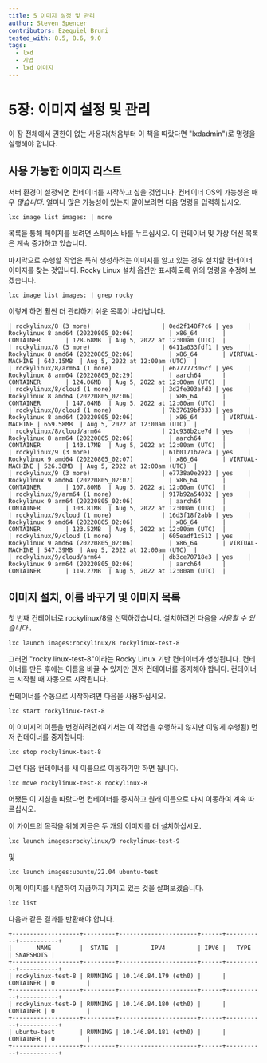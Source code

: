 ```yaml
---
title: 5 이미지 설정 및 관리
author: Steven Spencer
contributors: Ezequiel Bruni
tested_with: 8.5, 8.6, 9.0
tags:
  - lxd
  - 기업
  - lxd 이미지
---
```


# 5장: 이미지 설정 및 관리

이 장 전체에서 권한이 없는 사용자(처음부터 이 책을 따랐다면 "lxdadmin")로 명령을 실행해야 합니다.

## 사용 가능한 이미지 리스트

서버 환경이 설정되면 컨테이너를 시작하고 싶을 것입니다. 컨테이너 OS의 가능성은 매우 _많습니다_. 얼마나 많은 가능성이 있는지 알아보려면 다음 명령을 입력하십시오.

```
lxc image list images: | more
```

목록을 통해 페이지를 보려면 스페이스 바를 누르십시오. 이 컨테이너 및 가상 머신 목록은 계속 증가하고 있습니다.

마지막으로 수행할 작업은 특히 생성하려는 이미지를 알고 있는 경우 설치할 컨테이너 이미지를 찾는 것입니다. Rocky Linux 설치 옵션만 표시하도록 위의 명령을 수정해 보겠습니다.

```
lxc image list images: | grep rocky
```

이렇게 하면 훨씬 더 관리하기 쉬운 목록이 나타납니다.

```
| rockylinux/8 (3 more)                    | 0ed2f148f7c6 | yes    | Rockylinux 8 amd64 (20220805_02:06)          | x86_64       | CONTAINER       | 128.68MB  | Aug 5, 2022 at 12:00am (UTC)  |
| rockylinux/8 (3 more)                    | 6411a033fdf1 | yes    | Rockylinux 8 amd64 (20220805_02:06)          | x86_64       | VIRTUAL-MACHINE | 643.15MB  | Aug 5, 2022 at 12:00am (UTC)  |
| rockylinux/8/arm64 (1 more)              | e677777306cf | yes    | Rockylinux 8 arm64 (20220805_02:29)          | aarch64      | CONTAINER       | 124.06MB  | Aug 5, 2022 at 12:00am (UTC)  |
| rockylinux/8/cloud (1 more)              | 3d2fe303afd3 | yes    | Rockylinux 8 amd64 (20220805_02:06)          | x86_64       | CONTAINER       | 147.04MB  | Aug 5, 2022 at 12:00am (UTC)  |
| rockylinux/8/cloud (1 more)              | 7b37619bf333 | yes    | Rockylinux 8 amd64 (20220805_02:06)          | x86_64       | VIRTUAL-MACHINE | 659.58MB  | Aug 5, 2022 at 12:00am (UTC)  |
| rockylinux/8/cloud/arm64                 | 21c930b2ce7d | yes    | Rockylinux 8 arm64 (20220805_02:06)          | aarch64      | CONTAINER       | 143.17MB  | Aug 5, 2022 at 12:00am (UTC)  |
| rockylinux/9 (3 more)                    | 61b0171b7eca | yes    | Rockylinux 9 amd64 (20220805_02:07)          | x86_64       | VIRTUAL-MACHINE | 526.38MB  | Aug 5, 2022 at 12:00am (UTC)  |
| rockylinux/9 (3 more)                    | e7738a0e2923 | yes    | Rockylinux 9 amd64 (20220805_02:07)          | x86_64       | CONTAINER       | 107.80MB  | Aug 5, 2022 at 12:00am (UTC)  |
| rockylinux/9/arm64 (1 more)              | 917b92a54032 | yes    | Rockylinux 9 arm64 (20220805_02:06)          | aarch64      | CONTAINER       | 103.81MB  | Aug 5, 2022 at 12:00am (UTC)  |
| rockylinux/9/cloud (1 more)              | 16d3f18f2abb | yes    | Rockylinux 9 amd64 (20220805_02:06)          | x86_64       | CONTAINER       | 123.52MB  | Aug 5, 2022 at 12:00am (UTC)  |
| rockylinux/9/cloud (1 more)              | 605eadf1c512 | yes    | Rockylinux 9 amd64 (20220805_02:06)          | x86_64       | VIRTUAL-MACHINE | 547.39MB  | Aug 5, 2022 at 12:00am (UTC)  |
| rockylinux/9/cloud/arm64                 | db3ce70718e3 | yes    | Rockylinux 9 arm64 (20220805_02:06)          | aarch64      | CONTAINER       | 119.27MB  | Aug 5, 2022 at 12:00am (UTC)  |
```

## 이미지 설치, 이름 바꾸기 및 이미지 목록

첫 번째 컨테이너로 rockylinux/8을 선택하겠습니다. 설치하려면 다음을 *사용할 수 있습니다* .

```
lxc launch images:rockylinux/8 rockylinux-test-8
```

그러면 "rocky linux-test-8"이라는 Rocky Linux 기반 컨테이너가 생성됩니다. 컨테이너를 만든 후에는 이름을 바꿀 수 있지만 먼저 컨테이너를 중지해야 합니다. 컨테이너는 시작될 때 자동으로 시작됩니다.

컨테이너를 수동으로 시작하려면 다음을 사용하십시오.

```
lxc start rockylinux-test-8
```

이 이미지의 이름을 변경하려면(여기서는 이 작업을 수행하지 않지만 이렇게 수행됨) 먼저 컨테이너를 중지합니다:

```
lxc stop rockylinux-test-8
```

그런 다음 컨테이너를 새 이름으로 이동하기만 하면 됩니다.

```
lxc move rockylinux-test-8 rockylinux-8
```

어쨌든 이 지침을 따랐다면 컨테이너를 중지하고 원래 이름으로 다시 이동하여 계속 따르십시오.

이 가이드의 목적을 위해 지금은 두 개의 이미지를 더 설치하십시오.

```
lxc launch images:rockylinux/9 rockylinux-test-9
```

및

```
lxc launch images:ubuntu/22.04 ubuntu-test
```

이제 이미지를 나열하여 지금까지 가지고 있는 것을 살펴보겠습니다.

```
lxc list
```

다음과 같은 결과를 반환해야 합니다.

```
+-------------------+---------+----------------------+------+-----------+-----------+
|       NAME        |  STATE  |         IPV4         | IPV6 |   TYPE    | SNAPSHOTS |
+-------------------+---------+----------------------+------+-----------+-----------+
| rockylinux-test-8 | RUNNING | 10.146.84.179 (eth0) |      | CONTAINER | 0         |
+-------------------+---------+----------------------+------+-----------+-----------+
| rockylinux-test-9 | RUNNING | 10.146.84.180 (eth0) |      | CONTAINER | 0         |
+-------------------+---------+----------------------+------+-----------+-----------+
| ubuntu-test       | RUNNING | 10.146.84.181 (eth0) |      | CONTAINER | 0         |
+-------------------+---------+----------------------+------+-----------+-----------+

```

